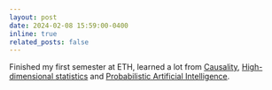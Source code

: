 ```yaml
---
layout: post
date: 2024-02-08 15:59:00-0400
inline: true
related_posts: false
---
```


Finished my first semester at ETH, learned a lot from [Causality](https://moodle-app2.let.ethz.ch/course/view.php?id=20200), [High-dimensional statistics](https://people.math.ethz.ch/~buhlmann/teaching/highdim-stats-HS2023.html) and [Probabilistic Artificial Intelligence](https://las.inf.ethz.ch/teaching/pai-f23).
